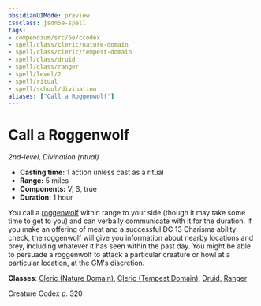 ```yaml
---
obsidianUIMode: preview
cssclass: json5e-spell
tags:
- compendium/src/5e/ccodex
- spell/class/cleric/nature-domain
- spell/class/cleric/tempest-domain
- spell/class/druid
- spell/class/ranger
- spell/level/2
- spell/ritual
- spell/school/divination
aliases: ["Call a Roggenwolf"]
---
```

# Call a Roggenwolf
*2nd-level, Divination (ritual)*  

- **Casting time:** 1 action unless cast as a ritual
- **Range:** 5 miles
- **Components:** V, S, true
- **Duration:** 1 hour

You call a [roggenwolf](roggenwolf-ccodex.md#) within range to your side (though it may take some time to get to you) and can verbally communicate with it for the duration. If you make an offering of meat and a successful DC 13 Charisma ability check, the roggenwolf will give you information about nearby locations and prey, including whatever it has seen within the past day. You might be able to persuade a roggenwolf to attack a particular creature or howl at a particular location, at the GM's discretion.

**Classes**: [Cleric (Nature Domain)](../classes/cleric-nature-domain.md#), [Cleric (Tempest Domain)](../classes/cleric-tempest-domain.md#), [Druid](../classes/druid.md#), [Ranger](../classes/ranger.md#)

Creature Codex p. 320